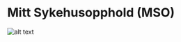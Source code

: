 # Mitt Sykehusopphold (MSO)

![alt text](http://raw.githubusercontent.com/robino16/mso/mitt_sykehusopphold.png)